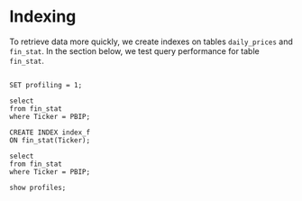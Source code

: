 # Indexing

To retrieve data more quickly, we create indexes on tables ```daily_prices``` and ```fin_stat```. In the section below, we test query performance for table ```fin_stat```.

~~~ mysql

SET profiling = 1;

select  
from fin_stat
where Ticker = PBIP;

CREATE INDEX index_f
ON fin_stat(Ticker);

select  
from fin_stat
where Ticker = PBIP;

show profiles;

~~~



